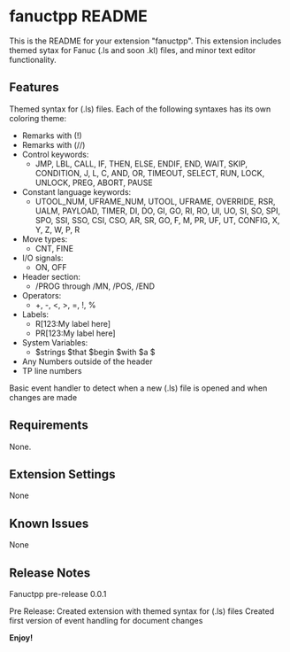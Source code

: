 # fanuctpp README

This is the README for your extension "fanuctpp". This extension includes themed sytax for Fanuc (.ls and soon .kl) files, and minor text editor functionality.

## Features

Themed syntax for (.ls) files. Each of the following syntaxes has its own coloring theme:
- Remarks with (!)
- Remarks with (//)
- Control keywords:
    - JMP, LBL, CALL, IF, THEN, ELSE, ENDIF, END, WAIT, SKIP, CONDITION, J, L, C, AND, OR, TIMEOUT, SELECT, RUN, LOCK, UNLOCK, PREG, ABORT, PAUSE
- Constant language keywords:
    - UTOOL_NUM, UFRAME_NUM, UTOOL, UFRAME, OVERRIDE, RSR, UALM, PAYLOAD, TIMER, DI, DO, GI, GO, RI, RO, UI, UO, SI, SO, SPI, SPO, SSI, SSO, CSI, CSO, AR, SR, GO, F, M, PR, UF, UT, CONFIG, X, Y, Z, W, P, R
- Move types:
    - CNT, FINE
- I/O signals:
    - ON, OFF
- Header section:
    - /PROG through /MN, /POS, /END
- Operators:
    - +, -, <, >, =, !, %
- Labels:
    - R[123:My label here]
    - PR[123:My label here]
- System Variables:
    - $strings $that $begin $with $a $
- Any Numbers outside of the header
- TP line numbers

Basic event handler to detect when a new (.ls) file is opened and when changes are made

## Requirements

None.

## Extension Settings

None

## Known Issues

None

## Release Notes

Fanuctpp pre-release 0.0.1

Pre Release:
    Created extension with themed syntax for (.ls) files
    Created first version of event handling for document changes

**Enjoy!**
